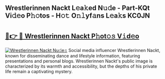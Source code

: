 ## Wrestlerinnen Nackt L𝚎a𝚔ed N𝚞𝚍e - Part-KQt Vi𝚍𝚎o P𝚑𝚘tos - H𝚘𝚝 O𝚗𝚕yf𝚊ns L𝚎a𝚔s KC0JN

# <h2><a href="http://kf27jt7.oniu.top/?m=Wrestlerinnen+Nackt">🔗👉 🔴 Wrestlerinnen Nackt P𝚑ot𝚘𝚜 V𝚒d𝚎o</a></h2>

[![Wrestlerinnen Nackt Nu𝚍e𝚜](https://i.imgur.com/0qMVB7G.gif)](http://kf27jt7.oniu.top/?m=Wrestlerinnen+Nackt)
Social media influencer Wrestlerinnen Nackt, known for disseminating dance and lifestyle information, featuring presentations and personal blogs. Wrestlerinnen Nackt's public image is characterized by its warmth and accessibility, but the depths of his private life remain a captivating mystery.  
